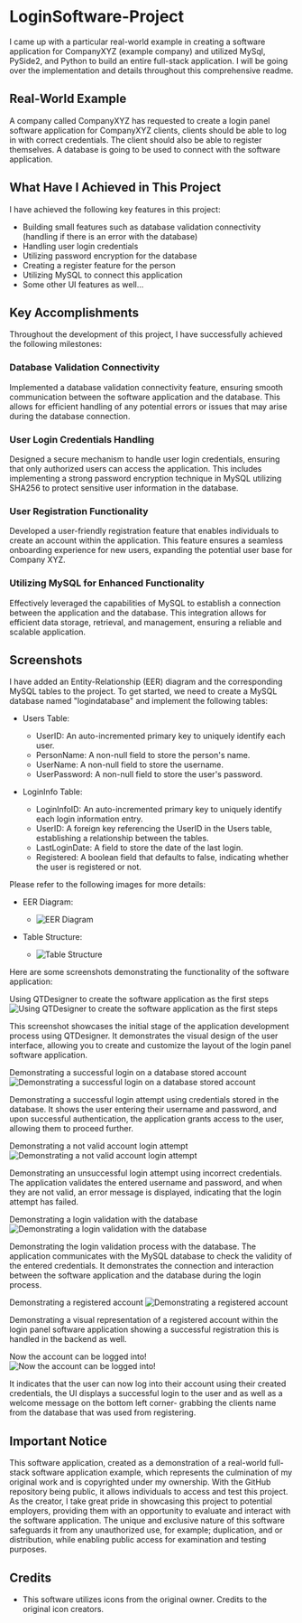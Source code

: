 # LoginSoftware-Project

I came up with a particular real-world example in creating a software application for CompanyXYZ (example company) and utilized MySql, PySide2, and Python to build an entire full-stack application.
I will be going over the implementation and details throughout this comprehensive readme.

## Real-World Example
A company called CompanyXYZ has requested to create a login panel software application for CompanyXYZ clients, clients should be able to log in with correct credentials. The client should also be able to register themselves. A database is going to be used to connect with the software application.

## What Have I Achieved in This Project

I have achieved the following key features in this project:

- Building small features such as database validation connectivity (handling if there is an error with the database)
- Handling user login credentials
- Utilizing password encryption for the database
- Creating a register feature for the person
- Utilizing MySQL to connect this application
- Some other UI features as well...
## Key Accomplishments

Throughout the development of this project, I have successfully achieved the following milestones:

### Database Validation Connectivity

Implemented a database validation connectivity feature, ensuring smooth communication between the software application and the database. This allows for efficient handling of any potential errors or issues that may arise during the database connection.

### User Login Credentials Handling

Designed a secure mechanism to handle user login credentials, ensuring that only authorized users can access the application. This includes implementing a strong password encryption technique in MySQL utilizing SHA256 to protect sensitive user information in the database.

### User Registration Functionality

Developed a user-friendly registration feature that enables individuals to create an account within the application. This feature ensures a seamless onboarding experience for new users, expanding the potential user base for Company XYZ.

### Utilizing MySQL for Enhanced Functionality

Effectively leveraged the capabilities of MySQL to establish a connection between the application and the database. This integration allows for efficient data storage, retrieval, and management, ensuring a reliable and scalable application.

## Screenshots

I have added an Entity-Relationship (EER) diagram and the corresponding MySQL tables to the project. To get started, we need to create a MySQL database named "logindatabase" and implement the following tables:

- Users Table:
  - UserID: An auto-incremented primary key to uniquely identify each user.
  - PersonName: A non-null field to store the person's name.
  - UserName: A non-null field to store the username.
  - UserPassword: A non-null field to store the user's password.

- LoginInfo Table:
  - LoginInfoID: An auto-incremented primary key to uniquely identify each login information entry.
  - UserID: A foreign key referencing the UserID in the Users table, establishing a relationship between the tables.
  - LastLoginDate: A field to store the date of the last login.
  - Registered: A boolean field that defaults to false, indicating whether the user is registered or not.

Please refer to the following images for more details:

- EER Diagram:
  - ![EER Diagram](https://i.gyazo.com/c4101ff18165d8aae6a63df7853ed799.png)

- Table Structure:
  - ![Table Structure](https://i.gyazo.com/d137b6d65bc77313796c80989616926d.png)
  
Here are some screenshots demonstrating the functionality of the software application:

Using QTDesigner to create the software application as the first steps
![Using QTDesigner to create the software application as the first steps](https://i.gyazo.com/cc1de8f2883724717333eb4a96b588af.png)

This screenshot showcases the initial stage of the application development process using QTDesigner. It demonstrates the visual design of the user interface, allowing you to create and customize the layout of the login panel software application.

Demonstrating a successful login on a database stored account
![Demonstrating a successful login on a database stored account](https://i.gyazo.com/d1a68b08f59f9ffcbe94859d2177989d.gif)

Demonstrating a successful login attempt using credentials stored in the database. It shows the user entering their username and password, and upon successful authentication, the application grants access to the user, allowing them to proceed further.

Demonstrating a not valid account login attempt
![Demonstrating a not valid account login attempt](https://i.gyazo.com/a3fb1037cc6c620dacf830bcfea58cc7.gif)

Demonstrating an unsuccessful login attempt using incorrect credentials. The application validates the entered username and password, and when they are not valid, an error message is displayed, indicating that the login attempt has failed.

Demonstrating a login validation with the database
![Demonstrating a login validation with the database](https://i.gyazo.com/65aa1b375b7829f4a69870a02bf03c5d.gif)

Demonstrating the login validation process with the database. The application communicates with the MySQL database to check the validity of the entered credentials. It demonstrates the connection and interaction between the software application and the database during the login process.

Demonstrating a registered account
![Demonstrating a registered account](https://i.gyazo.com/a436f4c5c5b403af5e0039609eda612c.png)

Demonstrating a visual representation of a registered account within the login panel software application showing a successful registration this is handled in the backend as well.

Now the account can be logged into!
![Now the account can be logged into!](https://i.gyazo.com/34eb7c046c75453dbc7b7219c26d1f97.png
)

It indicates that the user can now log into their account using their created credentials, the UI displays a successful login to the user and as well as a welcome message on the bottom left corner- grabbing the clients name from the database that was used from registering.




## Important Notice

This software application, created as a demonstration of a real-world full-stack software application example, which represents the culmination of my original work and is copyrighted under my ownership. With the GitHub repository being public, it allows individuals to access and test this project. As the creator, I take great pride in showcasing this project to potential employers, providing them with an opportunity to evaluate and interact with the software application. The unique and exclusive nature of this software safeguards it from any unauthorized use, for example; duplication, and or distribution, while enabling public access for examination and testing purposes.

## Credits
- This software utilizes icons from the original owner. Credits to the original icon creators.